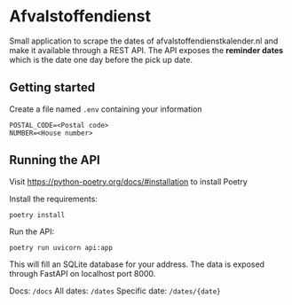 # Afvalstoffendienst

Small application to scrape the dates of afvalstoffendienstkalender.nl and make it available through a REST API.
The API exposes the **reminder dates** which is the date one day before the pick up date.

## Getting started

Create a file named `.env` containing your information

```
POSTAL_CODE=<Postal code>
NUMBER=<House number>
```

## Running the API

Visit https://python-poetry.org/docs/#installation to install Poetry

Install the requirements:
```
poetry install
```

Run the API:
```
poetry run uvicorn api:app
```

This will fill an SQLite database for your address. The data is exposed through FastAPI on localhost port 8000.

Docs: `/docs`
All dates: `/dates`
Specific date: `/dates/{date}`

